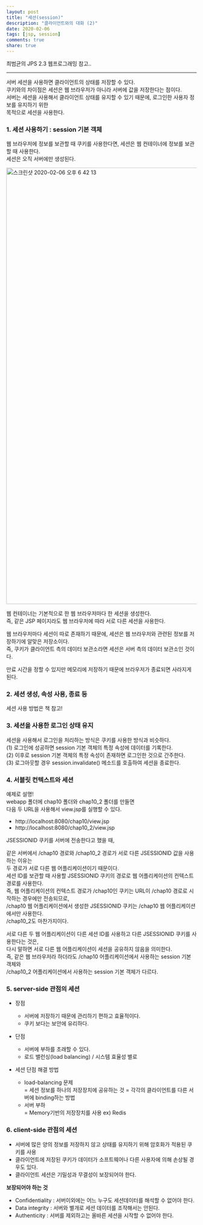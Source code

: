```yaml
---
layout: post
title: "세션(session)"  
description: "클라이언트와의 대화 (2)"
date: 2020-02-06
tags: [jsp, session]
comments: true
share: true
---
```


최범균의 JPS 2.3 웹프로그래밍 참고.. 

---

서버 세션을 사용하면 클라이언트의 상태를 저장할 수 있다.    
쿠키와의 차이점은 세션은 웹 브라우저가 아니라 서버에 값을 저장한다는 점이다.   
서버는 세션을 사용해서 클라이언트 상태를 유지할 수 있기 때문에, 로그인한 사용자 정보를 유지하기 위한   
목적으로 세션을 사용한다.   

### 1. 세션 사용하기 : session 기본 객체   
웹 브라우저에 정보를 보관할 때 쿠키를 사용한다면, 세션은 웹 컨테이너에 정보를 보관할 때 사용한다.    
세션은 오직 서버에만 생성된다.   

<img width="1155" alt="스크린샷 2020-02-06 오후 6 42 13" src="https://user-images.githubusercontent.com/33855307/73924794-67eb4e00-4910-11ea-97d1-5e3c9fe4165a.png">

웹 컨테이너는 기본적으로 한 웹 브라우저마다 한 세션을 생성한다.   
즉, 같은 JSP 페이지라도 웹 브라우저에 따라 서로 다른 세션을 사용한다.   

웹 브라우저마다 세션이 따로 존재하기 때문에, 세션은 웹 브라우저와 관련된 정보를 저장하기에 알맞은 저장소이다.   
즉, 쿠키가 클라이언트 측의 데이터 보관소라면 세션은 서버 측의 데이터 보관소인 것이다.     

만료 시간을 정할 수 있지만 메모리에 저장하기 때문에 브라우저가 종료되면 사라지게 된다.     

### 2. 세션 생성, 속성 사용, 종료 등    
세션 사용 방법은 책 참고!   

### 3. 세션을 사용한 로그인 상태 유지   
세션을 사용해서 로그인을 처리하는 방식은 쿠키를 사용한 방식과 비슷하다.   
(1) 로그인에 성공하면 session 기본 객체의 특정 속성에 데이터를 기록한다.   
(2) 이후로 session 기본 객체의 특정 속성이 존재하면 로그인한 것으로 간주한다.   
(3) 로그아웃할 경우 session.invalidate() 메소드를 호출하여 세션을 종료한다.   

### 4. 서블릿 컨텍스트와 세션     
예제로 설명!   
webapp 폴더에 chap10 폴더와 chap10_2 폴더를 만들면   
다음 두 URL을 사용해서 view.jsp를 실행할 수 있다.  

- http://localhost:8080/chap10/view.jsp    
- http://localhost:8080/chap10_2/view.jsp    

JSESSIONID 쿠키를 서버에 전송한다고 했을 때,  

같은 서버에서 /chap10 경로와 /chap10_2 경로가 서로 다른 JSESSIONID 값을 사용하는 이유는   
두 경로가 서로 다른 웹 어플리케이션이기 때문이다.   
세션 ID를 보관할 때 사용할 JSESSIONID 쿠키의 경로로 웹 어플리케이션의 컨텍스트 경로를 사용한다.   
즉, 웹 어플리케이션의 컨텍스트 경로가 /chap10인 쿠키는 URL이 /chap10 경로로 시작하는 경우에만 전송되므로,   
/chap10 웹 어플리케이션에서 생성한 JSESSIONID 쿠키는 /chap10 웹 어플리케이션에서만 사용한다.     
/chap10_2도 마찬가지이다.   
  
서로 다른 두 웹 어플리케이션이 다른 세션 ID를 사용하고 다른 JSESSIONID 쿠키를 사용한다는 것은,       
다시 말하면 서로 다른 웹 어플리케이션이 세션을 공유하지 않음을 의미한다.       
즉, 같은 웹 브라우저라 하더라도 /chap10 어플리케이션에서 사용하는 session 기본 객체와     
/chap10_2 어플리케이션에서 사용하는 session 기본 객체가 다르다.   

### 5. server-side 관점의 세션   
- 장점  
    + 서버에 저장하기 때문에 관리하기 편하고 효율적이다.     
    + 쿠키 보다는 보안에 유리하다.  
    
- 단점   
    + 서버에 부하를 초래할 수 있다.   
    + 로드 밸런싱(load balancing) / 시스템 효율성 별로    
    
- 세션 단점 해결 방법   
    + load-balancing 문제  
        = 세션 정보를 하나의 저장장치에 공유하는 것
        = 각각의 클라이언트를 다른 서버에 binding하는 방법  
    + 서버 부하   
        = Memory기반의 저장장치를 사용 ex) Redis  

### 6. client-side 관점의 세션    
- 서버에 많은 양의 정보를 저장하지 않고 상태를 유지하기 위해 암호화가 적용된 쿠키를 사용    
- 클라이언트에 저장된 쿠키가 데이터가 소프트웨어나 다른 사용자에 의해 손상될 경우도 있다.   
- 클라이언트 세션은 기밀성과 무결성이 보장되어야 한다.   

**보장되어야 하는 것**  
- Confidentiality : 서버이외에는 어느 누구도 세션데이터를 해석할 수 없어야 한다.   
- Data integrity : 서버와 별개로 세션 데이터를 조작해서는 안된다.   
- Authenticity : 서버를 제외하고는 올바른 세션을 시작할 수 없어야 한다.   

